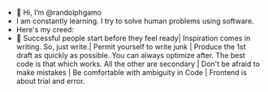 - 👋 Hi, I’m @randolphgamo
- I am constantly learning. I try to solve human problems using software.
- Here's my creed: 
- 🌱 Successful people start before they feel ready| Inspiration comes in writing. So, just write.| Permit yourself to write junk | Produce the 1st draft as quickly as possible. You can always optimize after. The best code is that which works. All the other are secondary | Don't be afraid to make mistakes | Be comfortable with ambiguity in Code | Frontend is about trial and error.

<!---
randolphgamo/randolphgamo is a ✨ special ✨ repository because its `README.md` (this file) appears on your GitHub profile.
You can click the Preview link to take a look at your changes.
--->
